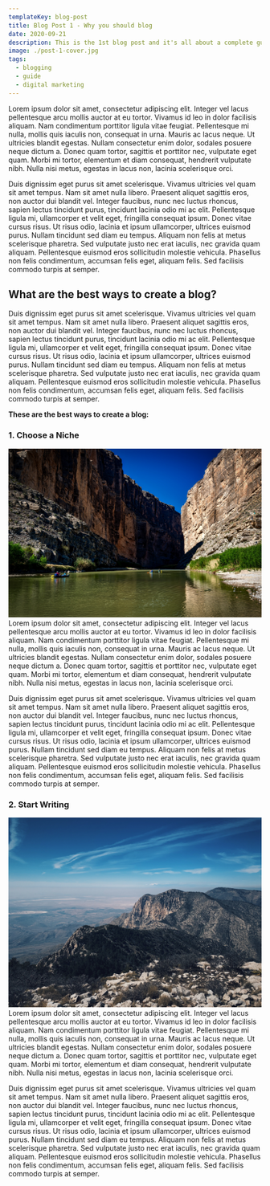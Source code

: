 ```yaml
---
templateKey: blog-post
title: Blog Post 1 - Why you should blog
date: 2020-09-21
description: This is the 1st blog post and it's all about a complete guide to blogging
image: ./post-1-cover.jpg
tags:
  - blogging
  - guide
  - digital marketing
---
```

Lorem ipsum dolor sit amet, consectetur adipiscing elit. Integer vel lacus pellentesque arcu mollis auctor at eu tortor. Vivamus id leo in dolor facilisis aliquam. Nam condimentum porttitor ligula vitae feugiat. Pellentesque mi nulla, mollis quis iaculis non, consequat in urna. Mauris ac lacus neque. Ut ultricies blandit egestas. Nullam consectetur enim dolor, sodales posuere neque dictum a. Donec quam tortor, sagittis et porttitor nec, vulputate eget quam. Morbi mi tortor, elementum et diam consequat, hendrerit vulputate nibh. Nulla nisi metus, egestas in lacus non, lacinia scelerisque orci.

Duis dignissim eget purus sit amet scelerisque. Vivamus ultricies vel quam sit amet tempus. Nam sit amet nulla libero. Praesent aliquet sagittis eros, non auctor dui blandit vel. Integer faucibus, nunc nec luctus rhoncus, sapien lectus tincidunt purus, tincidunt lacinia odio mi ac elit. Pellentesque ligula mi, ullamcorper et velit eget, fringilla consequat ipsum. Donec vitae cursus risus. Ut risus odio, lacinia et ipsum ullamcorper, ultrices euismod purus. Nullam tincidunt sed diam eu tempus. Aliquam non felis at metus scelerisque pharetra. Sed vulputate justo nec erat iaculis, nec gravida quam aliquam. Pellentesque euismod eros sollicitudin molestie vehicula. Phasellus non felis condimentum, accumsan felis eget, aliquam felis. Sed facilisis commodo turpis at semper.

## What are the best ways to create a blog?
Duis dignissim eget purus sit amet scelerisque. Vivamus ultricies vel quam sit amet tempus. Nam sit amet nulla libero. Praesent aliquet sagittis eros, non auctor dui blandit vel. Integer faucibus, nunc nec luctus rhoncus, sapien lectus tincidunt purus, tincidunt lacinia odio mi ac elit. Pellentesque ligula mi, ullamcorper et velit eget, fringilla consequat ipsum. Donec vitae cursus risus. Ut risus odio, lacinia et ipsum ullamcorper, ultrices euismod purus. Nullam tincidunt sed diam eu tempus. Aliquam non felis at metus scelerisque pharetra. Sed vulputate justo nec erat iaculis, nec gravida quam aliquam. Pellentesque euismod eros sollicitudin molestie vehicula. Phasellus non felis condimentum, accumsan felis eget, aliquam felis. Sed facilisis commodo turpis at semper.

**These are the best ways to create a blog:**

### 1. Choose a Niche
![First Image in my First Blog Post](./post-1-img-1.jpg)
Lorem ipsum dolor sit amet, consectetur adipiscing elit. Integer vel lacus pellentesque arcu mollis auctor at eu tortor. Vivamus id leo in dolor facilisis aliquam. Nam condimentum porttitor ligula vitae feugiat. Pellentesque mi nulla, mollis quis iaculis non, consequat in urna. Mauris ac lacus neque. Ut ultricies blandit egestas. Nullam consectetur enim dolor, sodales posuere neque dictum a. Donec quam tortor, sagittis et porttitor nec, vulputate eget quam. Morbi mi tortor, elementum et diam consequat, hendrerit vulputate nibh. Nulla nisi metus, egestas in lacus non, lacinia scelerisque orci.

Duis dignissim eget purus sit amet scelerisque. Vivamus ultricies vel quam sit amet tempus. Nam sit amet nulla libero. Praesent aliquet sagittis eros, non auctor dui blandit vel. Integer faucibus, nunc nec luctus rhoncus, sapien lectus tincidunt purus, tincidunt lacinia odio mi ac elit. Pellentesque ligula mi, ullamcorper et velit eget, fringilla consequat ipsum. Donec vitae cursus risus. Ut risus odio, lacinia et ipsum ullamcorper, ultrices euismod purus. Nullam tincidunt sed diam eu tempus. Aliquam non felis at metus scelerisque pharetra. Sed vulputate justo nec erat iaculis, nec gravida quam aliquam. Pellentesque euismod eros sollicitudin molestie vehicula. Phasellus non felis condimentum, accumsan felis eget, aliquam felis. Sed facilisis commodo turpis at semper.

### 2. Start Writing
![Second Image in my First Blog Post](./post-1-img-2.jpg)
Lorem ipsum dolor sit amet, consectetur adipiscing elit. Integer vel lacus pellentesque arcu mollis auctor at eu tortor. Vivamus id leo in dolor facilisis aliquam. Nam condimentum porttitor ligula vitae feugiat. Pellentesque mi nulla, mollis quis iaculis non, consequat in urna. Mauris ac lacus neque. Ut ultricies blandit egestas. Nullam consectetur enim dolor, sodales posuere neque dictum a. Donec quam tortor, sagittis et porttitor nec, vulputate eget quam. Morbi mi tortor, elementum et diam consequat, hendrerit vulputate nibh. Nulla nisi metus, egestas in lacus non, lacinia scelerisque orci.

Duis dignissim eget purus sit amet scelerisque. Vivamus ultricies vel quam sit amet tempus. Nam sit amet nulla libero. Praesent aliquet sagittis eros, non auctor dui blandit vel. Integer faucibus, nunc nec luctus rhoncus, sapien lectus tincidunt purus, tincidunt lacinia odio mi ac elit. Pellentesque ligula mi, ullamcorper et velit eget, fringilla consequat ipsum. Donec vitae cursus risus. Ut risus odio, lacinia et ipsum ullamcorper, ultrices euismod purus. Nullam tincidunt sed diam eu tempus. Aliquam non felis at metus scelerisque pharetra. Sed vulputate justo nec erat iaculis, nec gravida quam aliquam. Pellentesque euismod eros sollicitudin molestie vehicula. Phasellus non felis condimentum, accumsan felis eget, aliquam felis. Sed facilisis commodo turpis at semper.